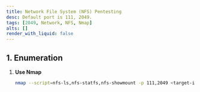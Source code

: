 ```yaml
---
title: Network File System (NFS) Pentesting
desc: Default port is 111, 2049.
tags: [2049, Network, NFS, Nmap]
alts: []
render_with_liquid: false
---
```


## 1. Enumeration

1. **Use Nmap**

    ```sh
    nmap --script=nfs-ls,nfs-statfs,nfs-showmount -p 111,2049 <target-ip>
    ```